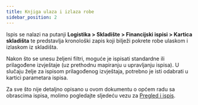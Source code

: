 ```yaml
---
title: Knjiga ulaza i izlaza robe
sidebar_position: 2
---
```


Ispis se nalazi na putanji **Logistika > Skladište > Financijski ispisi > Kartica skladišta** te predstavlja kronološki zapis koji bilježi pokrete robe ulaskom i izlaskom iz skladišta.  

Nakon što se unesu željeni filtri, moguće je ispisati standardne ili prilagođene izvještaje (uz prethodnu mapiranju u upravljanju ispisa). U slučaju želje za ispisom prilagođenog izvještaja, potrebno je isti odabrati u kartici parametara ispisa.

Za sve što nije detaljno opisano u ovom dokumentu o općem radu sa obrascima ispisa, molimo pogledajte sljedeću vezu za [Pregled i ispis](/docs/guide/common/operations-with-data/reports).